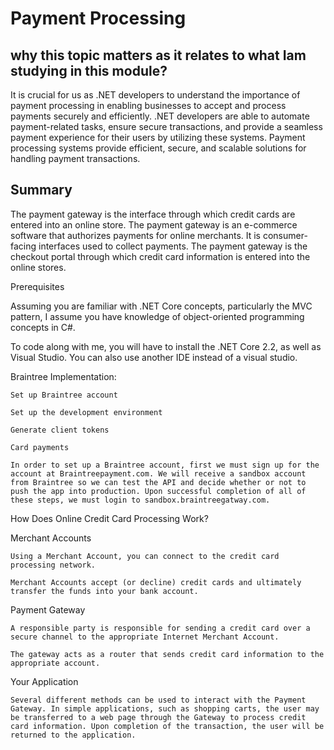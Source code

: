 
# Payment Processing



## why this topic matters as it relates to what Iam studying in this module?

 It is crucial for us as .NET developers to understand the importance of payment processing in enabling businesses to accept and process payments securely and efficiently. .NET developers are able to automate payment-related tasks, ensure secure transactions, and provide a seamless payment experience for their users by utilizing these systems. Payment processing systems provide efficient, secure, and scalable solutions for handling payment transactions.


## Summary


The payment gateway is the interface through which credit cards are entered into an online store. The payment gateway is an e-commerce software that authorizes payments for online merchants. It is consumer-facing interfaces used to collect payments. The payment gateway is the checkout portal through which credit card information is entered into the online stores.



Prerequisites

Assuming you are familiar with .NET Core concepts, particularly the MVC pattern, I assume you have knowledge of object-oriented programming concepts in C#.

To code along with me, you will have to install the .NET Core 2.2, as well as Visual Studio. You can also use another IDE instead of a visual studio.

Braintree Implementation:

    Set up Braintree account

    Set up the development environment

    Generate client tokens

    Card payments

    In order to set up a Braintree account, first we must sign up for the account at Braintreepayment.com. We will receive a sandbox account from Braintree so we can test the API and decide whether or not to push the app into production. Upon successful completion of all of these steps, we must login to sandbox.braintreegatway.com.



How Does Online Credit Card Processing Work?

Merchant Accounts

    Using a Merchant Account, you can connect to the credit card processing network.

    Merchant Accounts accept (or decline) credit cards and ultimately transfer the funds into your bank account.

Payment Gateway

    A responsible party is responsible for sending a credit card over a secure channel to the appropriate Internet Merchant Account.

    The gateway acts as a router that sends credit card information to the appropriate account.

Your Application

    Several different methods can be used to interact with the Payment Gateway. In simple applications, such as shopping carts, the user may be transferred to a web page through the Gateway to process credit card information. Upon completion of the transaction, the user will be returned to the application.



